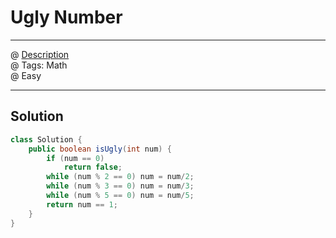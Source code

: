 #  Ugly Number
------------------
@ [Description](https://leetcode.com/problems/ugly-number/)  
@ Tags: Math    
@ Easy

------------------
## Solution
```java
class Solution {
    public boolean isUgly(int num) {
        if (num == 0)
            return false;
        while (num % 2 == 0) num = num/2;
        while (num % 3 == 0) num = num/3;
        while (num % 5 == 0) num = num/5;
        return num == 1;
    }
}
```

